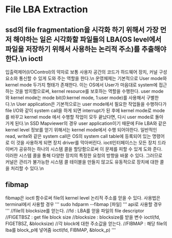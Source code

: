 File LBA Extraction
===================
ssd의 file fragmentation을 시각화 하기 위해서 가장 먼저 해야하는 일은 시각화할 파일들의 LBA(OS level에서 파일을 저장하기 위해서 사용하는 논리적 주소)를 추출해야한다.\n
ioctl
-----
입출력제어(I/OControl)의 약자로 보통 사용자 공간의 코드가 하드웨어 장치, 커널 구성 요소와 통신할 수 있게 도와 주는 역할을 한다.\n
운영체제는 기본적으로 User mode와 kernel mode 두가지 형태가 존재한다. 이는 OS에서 User가 마음대로 system에 접근하는 것을 방지함으로써, kernel resource를 보호하는 역할을 수행한다. user mode와 kernel mode는 mode bit(0:kernel mode, 1:user mode)를 사용해서 구별한다.\n
User application은 기본적으로는 user mode에서 필요한 작업들을 수행하다가 file I/O와 같이 system call을 하게 되면 interrupt가 된 후에 kernel mode로 mode를 바꾸고 kernel mode 에서 수행할 작업이 모두 끝났다면, 다시 user mode로 돌아가게 된다.\n
SSD Mapviewer의 경우 user application이기 때문에 File LBA와 같은 kernel level 정보를 얻기 위해서는 kernel mode에서 수행 되어야한다. 일반적인 read, write와 같은 system call은 OS의 system call table에 등록되어 있는 명령어로 이 것을 사용하게 되면 장치 driver를 막아버린다. ioctl인터페이스는 모든 장치 드라이버가 공유하는 하나의 시스템 콜을 할당함으로써 이 문제를 피할 수 있게 도와 준다. 이러한 시스템 콜을 통해 다양한 장치의 특정한 요청의 방향을 바꿀 수 있다. 그러므로 커널은 관리가 불가능한 시스템 콜 테이블을 만들지 않고도 유동적으로 장치에 대한 콜을 처리할 수 있다.\n

fibmap
-----
fibmap은 ioctl 함수로써 file의 kernel level 논리적 주소를 얻을 수 있다. 사용법은 terminal에서 사용할 경우
  '''
  sudo hdparm --fibmap [파일]
  '''
api로 사용할 경우
'''
  //file의 blocksize를 얻는다.
  //fd : LBA를 얻을 파일의 file descriptor
  //FIGETBSZ : get file block size
  //blocksize : blocksize를 받을 변수
  ioctl(fd, FIGETBSZ, &blocksize)
  //각 block에 대한 주소값을 얻는다.
  //FIBMAP : 해당 file의 lba를 block_p에 넣어줌
  ioctl(fd, FIBMAP, &block_p)
  '''
  
